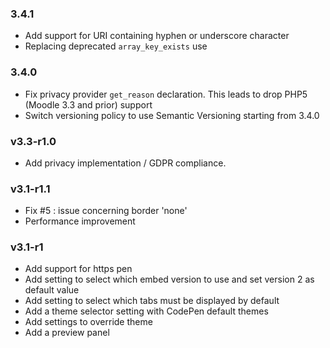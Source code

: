 ### 3.4.1

* Add support for URI containing hyphen or underscore character
* Replacing deprecated `array_key_exists` use

### 3.4.0

* Fix privacy provider `get_reason` declaration. This leads to drop PHP5 (Moodle 3.3 and prior) support
* Switch versioning policy to use Semantic Versioning starting from 3.4.0

### v3.3-r1.0

* Add privacy implementation / GDPR compliance.

### v3.1-r1.1

* Fix #5 : issue concerning border 'none' 
* Performance improvement

### v3.1-r1

* Add support for https pen
* Add setting to select which embed version to use and set version 2 as default value
* Add setting to select which tabs must be displayed by default
* Add a theme selector setting with CodePen default themes
* Add settings to override theme
* Add a preview panel
